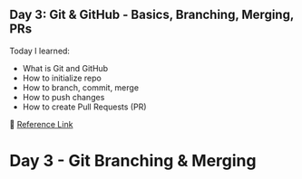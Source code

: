 ## Day 3: Git & GitHub - Basics, Branching, Merging, PRs

Today I learned:
- What is Git and GitHub
- How to initialize repo
- How to branch, commit, merge
- How to push changes
- How to create Pull Requests (PR)

🔗 [Reference Link](https://www.learnxops.com/git-github-basics-branching-merging-prs-challange)
# Day 3 - Git Branching & Merging

